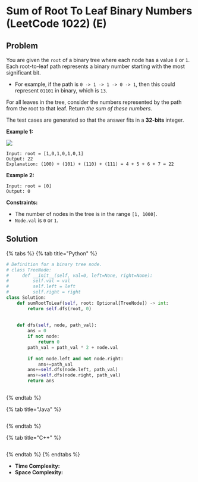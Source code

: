 # Sum of Root To Leaf Binary Numbers (LeetCode 1022) (E)

## Problem



You are given the `root` of a binary tree where each node has a value `0` or `1`. Each root-to-leaf path represents a binary number starting with the most significant bit.

* For example, if the path is `0 -> 1 -> 1 -> 0 -> 1`, then this could represent `01101` in binary, which is `13`.

For all leaves in the tree, consider the numbers represented by the path from the root to that leaf. Return _the sum of these numbers_.

The test cases are generated so that the answer fits in a **32-bits** integer.

&#x20;

**Example 1:**

![](https://assets.leetcode.com/uploads/2019/04/04/sum-of-root-to-leaf-binary-numbers.png)

```
Input: root = [1,0,1,0,1,0,1]
Output: 22
Explanation: (100) + (101) + (110) + (111) = 4 + 5 + 6 + 7 = 22
```

**Example 2:**

```
Input: root = [0]
Output: 0
```

&#x20;

**Constraints:**

* The number of nodes in the tree is in the range `[1, 1000]`.
* `Node.val` is `0` or `1`.



## Solution&#x20;

{% tabs %}
{% tab title="Python" %}
```python
# Definition for a binary tree node.
# class TreeNode:
#     def __init__(self, val=0, left=None, right=None):
#         self.val = val
#         self.left = left
#         self.right = right
class Solution:
    def sumRootToLeaf(self, root: Optional[TreeNode]) -> int:
        return self.dfs(root, 0)
    
     
    def dfs(self, node, path_val):
        ans = 0
        if not node:
            return 0
        path_val = path_val * 2 + node.val
        
        if not node.left and not node.right:
            ans+=path_val
        ans+=self.dfs(node.left, path_val)
        ans+=self.dfs(node.right, path_val)
        return ans
        
```
{% endtab %}

{% tab title="Java" %}
```java
```
{% endtab %}

{% tab title="C++" %}
```cpp
```
{% endtab %}
{% endtabs %}

* **Time Complexity:**
* **Space Complexity:**

